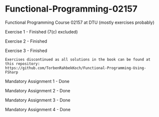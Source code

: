 # Functional-Programming-02157
Functional Programming Course 02157 at DTU (mostly exercises probably)

Exercise 1 - Finished (7(c) excluded)

Exercise 2 - Finished

Exercise 3 - Finished

    Exercises discontinued as all solutions in the book can be found at this repository:
    https://github.com/TorbenRahbekKoch/Functional-Programming-Using-FSharp

Mandatory Assignment 1 - Done

Mandatory Assignment 2 - Done

Mandatory Assignment 3 - Done

Mandatory Assignment 4 - Done

